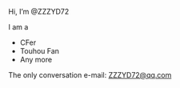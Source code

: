 Hi, I’m @ZZZYD72

I am a 
- CFer
- Touhou Fan
- Any more

The only conversation e-mail: ZZZYD72@qq.com
